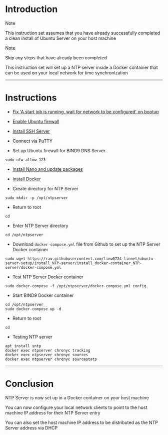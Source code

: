 # Introduction
> [!NOTE]
> This instruction set assumes that you have already successfully completed a clean install of Ubuntu Server on your host machine

> [!NOTE]
> Skip any steps that have already been completed

This instruction set will set up a NTP server inside a Docker container that can be used on your local network for time synchronization

-----
# Instructions
* [Fix 'A start job is running, wait for network to be configured' on bootup](/fix_network-bootup/README.md)

* [Enable Ubuntu firewall](/enable_firewall/README.md)

* [Install SSH Server](/install_ssh-server/README.md)

* Connect via PuTTY

* Set up Ubuntu firewall for BIND9 DNS Server
```
sudo ufw allow 123
```
* [Install Nano and update packages](/install_nano/README.md)

* [Install Docker](/install_docker/README.md)

* Create directory for NTP Server
```
sudo mkdir -p /opt/ntpserver
```
* Return to root
```
cd
```
* Enter NTP Server directory
```
cd /opt/ntpserver
```
* Download `docker-compose.yml` file from Github to set up the NTP Server Docker container
```
sudo wget https://raw.githubusercontent.com/linw0724-linnet/ubuntu-server-setup/install_NTP-server/install_docker-container_NTP-server/docker-compose.yml
```
* Test NTP Server Docker container
```
sudo docker-compose -f /opt/ntpserver/docker-compose.yml config
```
* Start BIND9 Docker container
```
cd /opt/ntpserver
sudo docker-compose up -d
```
* Return to root
```
cd
```
* Testing NTP server
```
apt install sntp
docker exec ntpserver chronyc tracking
docker exec ntpserver chronyc sources
docker exec ntpserver chronyc sourcestats
```
-----
# Conclusion
NTP Server is now set up in a Docker container on your host machine

You can now configure your local network clients to point to the host machine IP address for their NTP Server entry

You can also set the host machine IP address to be distributed as the NTP Server address via DHCP
